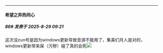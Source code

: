 ﻿
*****

####  希望之异热同心  
##### 86#       发表于 2025-8-29 09:21

这次没zun号是因为windows更新导致音源不能用了，集美们月人是对的，windows更新带来屎（污秽）碰了真的会死<img src="https://static.stage1st.com/image/smiley/face2017/067.png" referrerpolicy="no-referrer">

